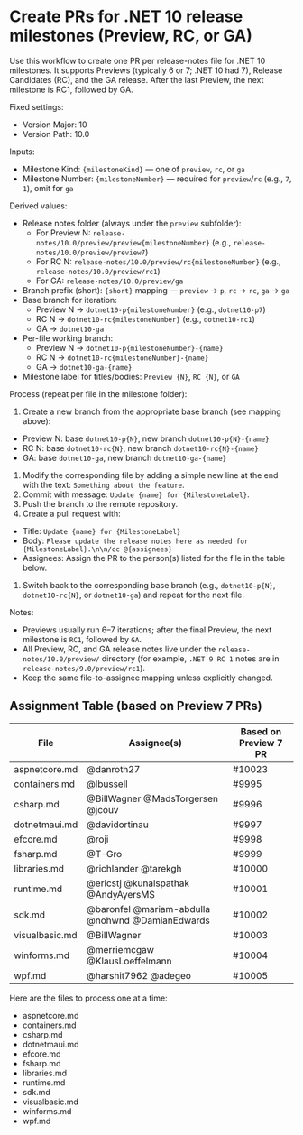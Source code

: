# Create PRs for .NET 10 release milestones (Preview, RC, or GA)

Use this workflow to create one PR per release-notes file for .NET 10 milestones. It supports Previews (typically 6 or 7; .NET 10 had 7), Release Candidates (RC), and the GA release. After the last Preview, the next milestone is RC1, followed by GA.

Fixed settings:

- Version Major: 10
- Version Path: 10.0

Inputs:

- Milestone Kind: `{milestoneKind}` — one of `preview`, `rc`, or `ga`
- Milestone Number: `{milestoneNumber}` — required for `preview`/`rc` (e.g., `7`, `1`), omit for `ga`

Derived values:

- Release notes folder (always under the `preview` subfolder):
  - For Preview N: `release-notes/10.0/preview/preview{milestoneNumber}` (e.g., `release-notes/10.0/preview/preview7`)
  - For RC N: `release-notes/10.0/preview/rc{milestoneNumber}` (e.g., `release-notes/10.0/preview/rc1`)
  - For GA: `release-notes/10.0/preview/ga`
- Branch prefix (short): `{short}` mapping — `preview` → `p`, `rc` → `rc`, `ga` → `ga`
- Base branch for iteration:
  - Preview N → `dotnet10-p{milestoneNumber}` (e.g., `dotnet10-p7`)
  - RC N → `dotnet10-rc{milestoneNumber}` (e.g., `dotnet10-rc1`)
  - GA → `dotnet10-ga`
- Per-file working branch:
  - Preview N → `dotnet10-p{milestoneNumber}-{name}`
  - RC N → `dotnet10-rc{milestoneNumber}-{name}`
  - GA → `dotnet10-ga-{name}`
- Milestone label for titles/bodies: `Preview {N}`, `RC {N}`, or `GA`

Process (repeat per file in the milestone folder):

1. Create a new branch from the appropriate base branch (see mapping above):

- Preview N: base `dotnet10-p{N}`, new branch `dotnet10-p{N}-{name}`
- RC N: base `dotnet10-rc{N}`, new branch `dotnet10-rc{N}-{name}`
- GA: base `dotnet10-ga`, new branch `dotnet10-ga-{name}`

1. Modify the corresponding file by adding a simple new line at the end with the text: `Something about the feature`.
1. Commit with message: `Update {name} for {MilestoneLabel}`.
1. Push the branch to the remote repository.
1. Create a pull request with:

- Title: `Update {name} for {MilestoneLabel}`
- Body: `Please update the release notes here as needed for {MilestoneLabel}.\n\n/cc @{assignees}`
- Assignees: Assign the PR to the person(s) listed for the file in the table below.

1. Switch back to the corresponding base branch (e.g., `dotnet10-p{N}`, `dotnet10-rc{N}`, or `dotnet10-ga`) and repeat for the next file.

Notes:

- Previews usually run 6–7 iterations; after the final Preview, the next milestone is `RC1`, followed by `GA`.
- All Preview, RC, and GA release notes live under the `release-notes/10.0/preview/` directory (for example, `.NET 9 RC 1` notes are in `release-notes/9.0/preview/rc1`).
- Keep the same file-to-assignee mapping unless explicitly changed.

## Assignment Table (based on Preview 7 PRs)

| File | Assignee(s) | Based on Preview 7 PR |
|------|-------------|-----------------------|
| aspnetcore.md | @danroth27 | #10023 |
| containers.md | @lbussell | #9995 |
| csharp.md | @BillWagner @MadsTorgersen @jcouv | #9996 |
| dotnetmaui.md | @davidortinau | #9997 |
| efcore.md | @roji | #9998 |
| fsharp.md | @T-Gro | #9999 |
| libraries.md | @richlander @tarekgh | #10000 |
| runtime.md | @ericstj @kunalspathak @AndyAyersMS | #10001 |
| sdk.md | @baronfel @mariam-abdulla @nohwnd @DamianEdwards | #10002 |
| visualbasic.md | @BillWagner | #10003 |
| winforms.md | @merriemcgaw @KlausLoeffelmann | #10004 |
| wpf.md | @harshit7962 @adegeo | #10005 |

Here are the files to process one at a time:

- aspnetcore.md
- containers.md
- csharp.md
- dotnetmaui.md
- efcore.md
- fsharp.md
- libraries.md
- runtime.md
- sdk.md
- visualbasic.md
- winforms.md
- wpf.md

